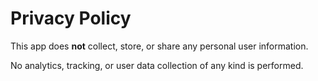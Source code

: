 # Privacy Policy

This app does **not** collect, store, or share any personal user information.

No analytics, tracking, or user data collection of any kind is performed.
